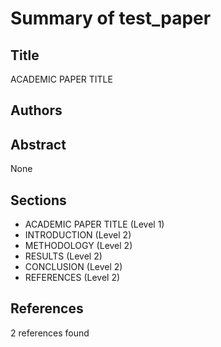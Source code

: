 # Summary of test_paper

## Title
ACADEMIC PAPER TITLE

## Authors

## Abstract
None

## Sections
- ACADEMIC PAPER TITLE (Level 1)
- INTRODUCTION (Level 2)
- METHODOLOGY (Level 2)
- RESULTS (Level 2)
- CONCLUSION (Level 2)
- REFERENCES (Level 2)

## References
2 references found

